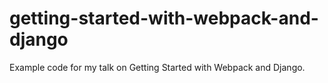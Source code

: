 # getting-started-with-webpack-and-django
Example code for my talk on Getting Started with Webpack and Django.
